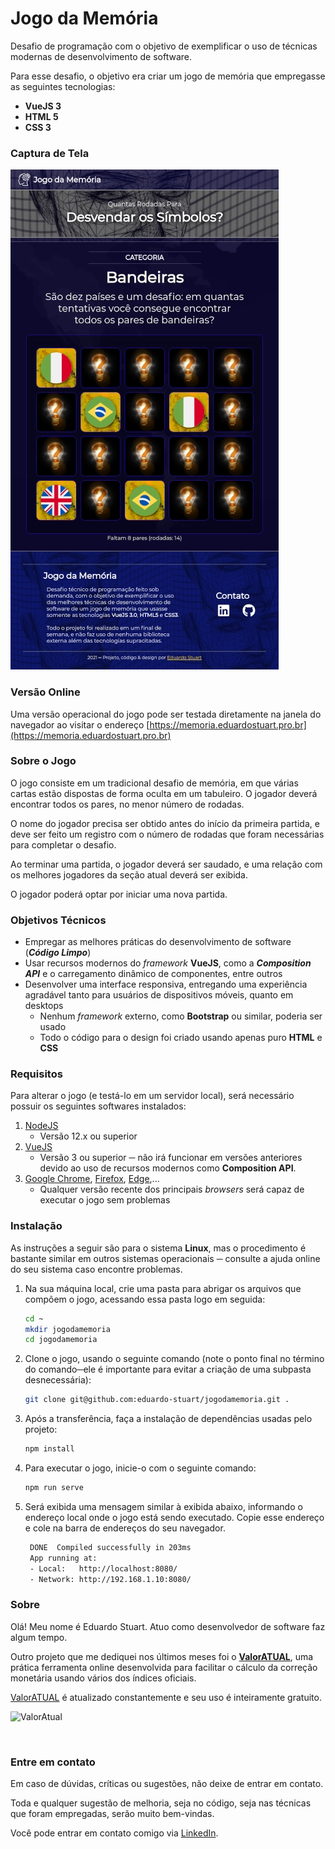 # Jogo da Memória

Desafio de programação com o objetivo de exemplificar o uso de técnicas modernas de desenvolvimento de software. 

Para esse desafio, o objetivo era criar um jogo de memória que empregasse as seguintes tecnologias:

* **VueJS 3**
* **HTML 5**
* **CSS 3**

### Captura de Tela

![Jogo da Memória](./etc/captura.webp)

### Versão Online

Uma versão operacional do jogo pode ser testada diretamente na janela do navegador ao visitar o endereço [https://memoria.eduardostuart.pro.br](https://memoria.eduardostuart.pro.br)

### Sobre o Jogo

O jogo consiste em um tradicional desafio de memória, em que várias cartas estão dispostas de forma oculta em um tabuleiro. O jogador deverá encontrar todos os pares, no menor número de rodadas.

O nome do jogador precisa ser obtido antes do início da primeira partida, e deve ser feito um registro com o número de rodadas que foram necessárias para completar o desafio.

Ao terminar uma partida, o jogador deverá ser saudado, e uma relação com os melhores jogadores da seção atual deverá ser exibida.

O jogador poderá optar por iniciar uma nova partida.

### Objetivos Técnicos

* Empregar as melhores práticas do desenvolvimento de software (_**Código Limpo**_)
* Usar recursos modernos do *framework* **VueJS**, como a _**Composition API**_ e o carregamento dinâmico de componentes, entre outros
* Desenvolver uma interface responsiva, entregando uma experiência agradável tanto para usuários de dispositivos móveis, quanto em desktops
  * Nenhum *framework* externo, como **Bootstrap** ou similar, poderia ser usado
  * Todo o código para o design foi criado usando apenas puro **HTML** e **CSS**  

### Requisitos

Para alterar o jogo (e testá-lo em um servidor local), será necessário possuir os seguintes softwares instalados:

1. [NodeJS](https://nodejs.org/) 
   * Versão 12.x ou superior
2. [VueJS](https://vuejs.org/)
   * Versão 3 ou superior ─ não irá funcionar em versões anteriores devido ao uso de recursos modernos como **Composition API**.
3. [Google Chrome](https://www.google.com/intl/pt-BR/chrome/), [Firefox](https://www.mozilla.org/pt-BR/firefox/new/), [Edge](https://www.microsoft.com/pt-br/edge),...
   * Qualquer versão recente dos principais *browsers* será capaz de executar o jogo sem problemas

### Instalação

As instruções a seguir são para o sistema **Linux**, mas o procedimento é bastante similar em outros sistemas operacionais ─ consulte a ajuda online do seu sistema caso encontre problemas.

1. Na sua máquina local, crie uma pasta para abrigar os arquivos que compõem o jogo, acessando essa pasta logo em seguida:

   ```bash
   cd ~
   mkdir jogodamemoria
   cd jogodamemoria
   ```

2. Clone o jogo, usando o seguinte comando (note o ponto final no término do comando─ele é importante para evitar a criação de uma subpasta desnecessária):

   ```bash
   git clone git@github.com:eduardo-stuart/jogodamemoria.git .
   ```

3. Após a transferência, faça a instalação de dependências usadas pelo projeto:

   ```bash
   npm install
   ```

4. Para executar o jogo, inicie-o com o seguinte comando:

   ```bash
   npm run serve
   ```

5. Será exibida uma mensagem similar à exibida abaixo, informando o endereço local onde o jogo está sendo executado. Copie esse endereço e cole na barra de endereços do seu navegador.

   ```bash
    DONE  Compiled successfully in 203ms                                   06:07:06
    App running at:
    - Local:   http://localhost:8080/ 
    - Network: http://192.168.1.10:8080/
   ```


### Sobre

Olá! Meu nome é Eduardo Stuart. Atuo como desenvolvedor de software faz algum tempo.

Outro projeto que me dediquei nos últimos meses foi o **[ValorATUAL](https://valoratual.com.br/)**, uma prática ferramenta online desenvolvida para facilitar o cálculo da correção monetária usando vários dos índices oficiais.

[ValorATUAL](https://valoratual.com.br/) é atualizado constantemente e seu uso é inteiramente gratuito.

![ValorAtual](https://valoratual.com.br/img/logo-og.png)

<img referrerpolicy="no-referrer-when-downgrade" src="https://matomo.eduardostuart.pro.br/matomo.php?idsite=5&amp;rec=1" style="border:0" alt="" />

### Entre em contato
Em caso de dúvidas, críticas ou sugestões, não deixe de entrar em contato.

Toda e qualquer sugestão de melhoria, seja no código, seja nas técnicas que foram empregadas, serão muito bem-vindas. 

Você pode entrar em contato comigo via [LinkedIn](https://www.linkedin.com/in/eduardo-stuart/).

